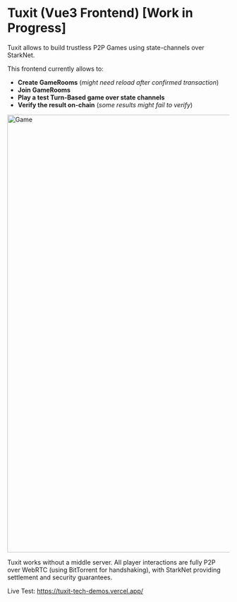 # Tuxit (Vue3 Frontend) [Work in Progress]

Tuxit allows to build trustless P2P Games using state-channels over StarkNet.

This frontend currently allows to:
 - **Create GameRooms** (*might need reload after confirmed transaction*)
 - **Join GameRooms**
 - **Play a test Turn-Based game over state channels**
 - **Verify the result on-chain** (*some results might fail to verify*)

<img width="992" alt="Game" src="https://user-images.githubusercontent.com/105830708/229884460-409cc560-6be1-4db7-b959-97247ef9ed71.png">

Tuxit works without a middle server. All player interactions are fully P2P over WebRTC (using BitTorrent for handshaking), with StarkNet providing settlement and security guarantees.

Live Test: https://tuxit-tech-demos.vercel.app/
